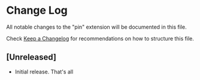 # Change Log

All notable changes to the "pin" extension will be documented in this file.

Check [Keep a Changelog](http://keepachangelog.com/) for recommendations on how to structure this file.

## [Unreleased]

- Initial release. That's all